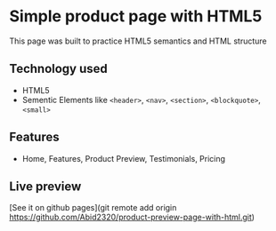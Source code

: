 # Simple product page with HTML5

This page was built to practice HTML5 semantics and HTML structure

## Technology used

- HTML5
- Sementic Elements like `<header>`, `<nav>`, `<section>`, `<blockquote>`, `<small>`

## Features

- Home, Features, Product Preview, Testimonials, Pricing

## Live preview

[See it on github pages](git remote add origin https://github.com/Abid2320/product-preview-page-with-html.git)
